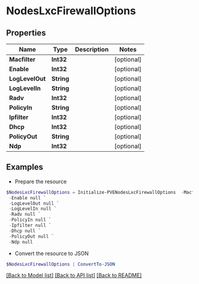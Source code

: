 # NodesLxcFirewallOptions
## Properties

Name | Type | Description | Notes
------------ | ------------- | ------------- | -------------
**Macfilter** | **Int32** |  | [optional] 
**Enable** | **Int32** |  | [optional] 
**LogLevelOut** | **String** |  | [optional] 
**LogLevelIn** | **String** |  | [optional] 
**Radv** | **Int32** |  | [optional] 
**PolicyIn** | **String** |  | [optional] 
**Ipfilter** | **Int32** |  | [optional] 
**Dhcp** | **Int32** |  | [optional] 
**PolicyOut** | **String** |  | [optional] 
**Ndp** | **Int32** |  | [optional] 

## Examples

- Prepare the resource
```powershell
$NodesLxcFirewallOptions = Initialize-PVENodesLxcFirewallOptions  -Macfilter null `
 -Enable null `
 -LogLevelOut null `
 -LogLevelIn null `
 -Radv null `
 -PolicyIn null `
 -Ipfilter null `
 -Dhcp null `
 -PolicyOut null `
 -Ndp null
```

- Convert the resource to JSON
```powershell
$NodesLxcFirewallOptions | ConvertTo-JSON
```

[[Back to Model list]](../README.md#documentation-for-models) [[Back to API list]](../README.md#documentation-for-api-endpoints) [[Back to README]](../README.md)

